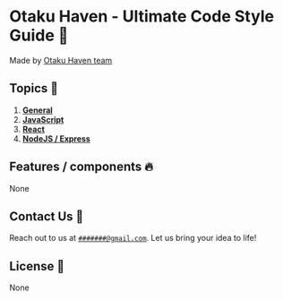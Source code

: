 # Otaku Haven - Ultimate Code Style Guide 🌟

Made by [Otaku Haven team](https://otaku-haven.com)

## Topics 🚀

1. [**General**](docs/general.md)
2. [**JavaScript**](docs/javascript.md)
3. [**React**](docs/react.md)
4. [**NodeJS / Express**](docs/node-express.md)


## Features / components 🔥

None

## Contact Us 📧

Reach out to us at [`#######@gmail.com`](###@gmail.com). Let us bring your idea to life!

## License 📜

None
